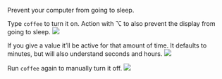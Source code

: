 Prevent your computer from going to sleep.

Type `coffee` to turn it on. Action with ⌥ to also prevent the display from going to sleep.
![](https://i.imgur.com/GSUCRr4.png)

If you give a value it’ll be active for that amount of time. It defaults to minutes, but will also understand seconds and hours.
![](https://i.imgur.com/lrTcwSa.png)

Run `coffee` again to manually turn it off.
![](https://i.imgur.com/d9NqISv.png)
